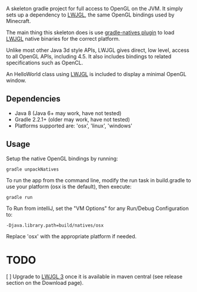 A skeleton gradle project for full access to OpenGL on the JVM.  It simply sets up a dependency to
[LWJGL](http://www.lwjgl.org/),  the same OpenGL bindings used by Minecraft.

The main thing this skeleton does is use [gradle-natives plugin](https://github.com/cjstehno/gradle-natives) to load
[LWJGL](http://www.lwjgl.org/) native binaries for the correct platform.

Unlike most other Java 3d style APIs,  LWJGL gives direct, low level, access to all OpenGL APIs,  including 4.5.  It
also includes bindings to related specifications such as OpenCL.

An HelloWorld class using [LWJGL](http://www.lwjgl.org/) is included to display a minimal OpenGL window.

Dependencies
------------

* Java 8 (Java 6+ may work, have not tested)
* Gradle 2.2.1+ (older may work, have not tested)
* Platforms supported are: 'osx', 'linux', 'windows'

Usage
-----

Setup the native OpenGL bindings by running:

    gradle unpackNatives

To run the app from the command line, modify the run task in build.gradle to use your platform (osx is the default),  then execute:

    gradle run

To Run from intelliJ,  set the "VM Options" for any Run/Debug Configuration to:

    -Djava.library.path=build/natives/osx

Replace 'osx' with the appropriate platform if needed.

TODO
====
[ ] Upgrade to [LWJGL 3](http://www.lwjgl.org/download) once it is available in maven central (see release section on the Download page).